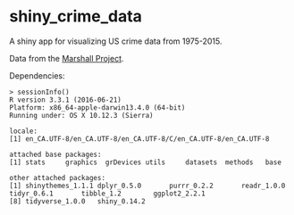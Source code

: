 # shiny_crime_data
A shiny app for visualizing US crime data from 1975-2015.

Data from the [Marshall Project](https://github.com/themarshallproject/city-crime).

Dependencies:

```
> sessionInfo()
R version 3.3.1 (2016-06-21)
Platform: x86_64-apple-darwin13.4.0 (64-bit)
Running under: OS X 10.12.3 (Sierra)

locale:
[1] en_CA.UTF-8/en_CA.UTF-8/en_CA.UTF-8/C/en_CA.UTF-8/en_CA.UTF-8

attached base packages:
[1] stats     graphics  grDevices utils     datasets  methods   base     

other attached packages:
[1] shinythemes_1.1.1 dplyr_0.5.0       purrr_0.2.2       readr_1.0.0       tidyr_0.6.1       tibble_1.2        ggplot2_2.2.1    
[8] tidyverse_1.0.0   shiny_0.14.2  
```